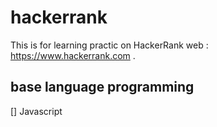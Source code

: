 # hackerrank
This is for learning practic on HackerRank web : https://www.hackerrank.com .

## base language programming
[] Javascript
